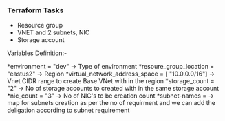 ### Terraform Tasks 
* Resource group
* VNET and 2 subnets, NIC
* Storage account

Variables Definition:-

*environment                   = "dev"  -> Type of environment
*resoure_group_location        = "eastus2" -> Region
*virtual_network_address_space = [ "10.0.0.0/16"]  -> Vnet CIDR range to create Base VNet with in the region
*storage_count                 = "2" -> No of storage accounts to created with in the same storage account
*nic_count                     = "3"  -> No of NIC's to be creation count
*subnet-names                  =      -> map for subnets creation as per the no of requirment and we can add the deligation according to subnet requirement
